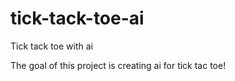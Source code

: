 # tick-tack-toe-ai
Tick tack toe with ai

The goal of this project is creating ai for tick tac toe!
